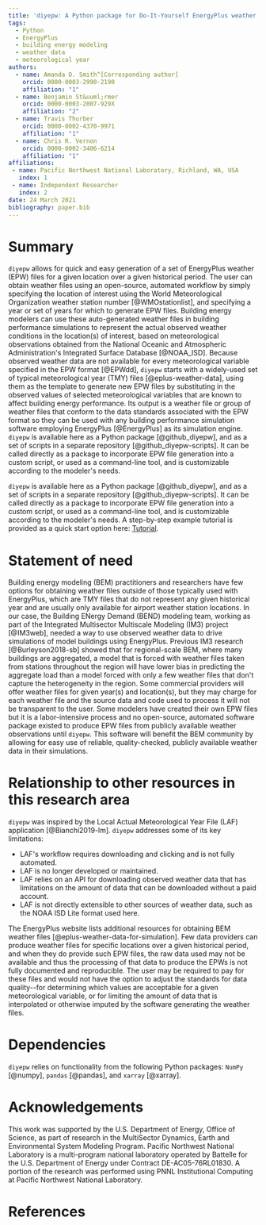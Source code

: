 ```yaml
---
title: 'diyepw: A Python package for Do-It-Yourself EnergyPlus weather file generation'
tags:
  - Python
  - EnergyPlus
  - building energy modeling
  - weather data
  - meteorological year
authors:
  - name: Amanda D. Smith^[Corresponding author]
    orcid: 0000-0003-2990-2190
    affiliation: "1"
  - name: Benjamin St&uuml;rmer
    orcid: 0000-0003-2007-929X
    affiliation: "2"
  - name: Travis Thurber
    orcid: 0000-0002-4370-9971
    affiliation: "1"
  - name: Chris R. Vernon
    orcid: 0000-0002-3406-6214
    affiliation: "1"
affiliations:
 - name: Pacific Northwest National Laboratory, Richland, WA, USA
   index: 1
 - name: Independent Researcher
   index: 2
date: 24 March 2021
bibliography: paper.bib
---
```


# Summary

`diyepw` allows for quick and easy generation of a set of EnergyPlus weather (EPW) files for a given location over a given historical period. The user can 
obtain weather files using an open-source, automated workflow by simply specifying the location of interest using the World Meteorological Organization 
weather station number [@WMOstationlist], and specifying a year or set of years for which to generate EPW files. Building energy modelers can use these 
auto-generated weather files in building performance simulations to represent the actual observed weather conditions in the location(s) of interest, based 
on meteorological observations obtained from the National Oceanic and Atmospheric Administration's Integrated Surface Database [@NOAA_ISD]. Because observed 
weather data are not available for every meteorological variable specified in the EPW format [@EPWdd], `diyepw` starts with a widely-used set of typical 
meteorological year (TMY) files [@eplus-weather-data], using them as the template to generate new EPW files by substituting in the observed values of selected 
meteorological variables that are known to affect building energy performance. Its output is a weather file or group of weather files that conform to the data 
standards associated with the EPW format so they can be used with any building performance simulation software employing EnergyPlus [@EnergyPlus] as its 
simulation engine. `diyepw` is available here as a Python package [@github_diyepw], and as a set of scripts in a separate repository [@github_diyepw-scripts]. 
It can be called directly as a package to incorporate EPW file generation into a custom script, or used as a command-line tool, and is customizable according 
to the modeler's needs.

`diyepw` is available here as a Python package [@github_diyepw], and as a set of scripts in a separate repository [@github_diyepw-scripts]. It can be called 
directly as a package to incorporate EPW file generation into a custom script, or used as a command-line tool, and is customizable according to the modeler's 
needs. A step-by-step example tutorial is provided as a quick start option here: [Tutorial](https://diyepw.readthedocs.io/en/latest/README.html).

# Statement of need

Building energy modeling (BEM) practitioners and researchers have few options for obtaining weather files outside of those typically used with EnergyPlus, 
which are TMY files that do not represent any given historical year and are usually only available for airport weather station locations.  In our case, the 
Building ENergy Demand (BEND) modeling team, working as part of the Integrated Multisector Multiscale Modeling (IM3) project [@IM3web], needed a way to use 
observed weather data to drive simulations of model buildings using EnergyPlus. Previous IM3 research [@Burleyson2018-sb] showed that for regional-scale BEM, 
where many buildings are aggregated, a model that is forced with weather files taken from stations throughout the region will have lower bias in predicting the
aggregate load than a model forced with only a few weather files that don't capture the heterogeneity in the region. Some commercial providers will offer 
weather files for given year(s) and location(s), but they may charge for each weather file and the source data and code used to process it will not be 
transparent to the user. Some modelers have created their own EPW files but it is a labor-intensive process and no open-source, automated software package 
existed to produce EPW files from publicly available weather observations until `diyepw`. This software will benefit the BEM community by allowing for easy 
use of reliable, quality-checked, publicly available weather data in their simulations. 

# Relationship to other resources in this research area

`diyepw` was inspired by the Local Actual Meteorological Year File (LAF) application [@Bianchi2019-lm]. `diyepw` addresses some of its key limitations: 

- LAF's workflow requires downloading and clicking and is not fully automated.
- LAF is no longer developed or maintained.
- LAF relies on an API for downloading observed weather data that has limitations on the amount of data that can be downloaded without a paid account.
- LAF is not directly extensible to other sources of weather data, such as the NOAA ISD Lite format used here.

The EnergyPlus website lists additional resources for obtaining BEM weather files [@eplus-weather-data-for-simulation]. Few data providers can produce weather files for specific locations over a given historical period, and when they do provide such EPW files, the raw data used may not be available and thus the processing of that data to produce the EPWs is not fully documented and reproducible. The user may be required to pay for these files and would not have the option to adjust the standards for data quality--for determining which values are acceptable for a given meteorological variable, or for limiting the amount of data that is interpolated or otherwise imputed by the software generating the weather files.

# Dependencies

`diyepw` relies on functionality from the following Python packages: `NumPy` [@numpy], `pandas` [@pandas], and `xarray` [@xarray].

# Acknowledgements

This work was supported by the U.S. Department of Energy, Office of Science, as part of research in the MultiSector Dynamics, Earth and Environmental System Modeling Program. Pacific Northwest National Laboratory is a multi-program national laboratory operated by Battelle for the U.S. Department of Energy under Contract DE-AC05-76RL01830. A portion of the research was performed using PNNL Institutional Computing at Pacific Northwest National Laboratory. 

# References
